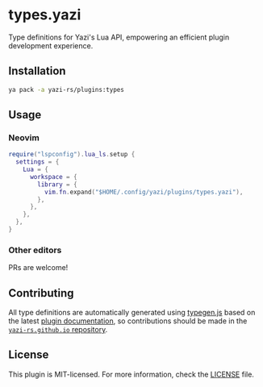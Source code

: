 # types.yazi

Type definitions for Yazi's Lua API, empowering an efficient plugin development experience.

## Installation

```sh
ya pack -a yazi-rs/plugins:types
```

## Usage

### Neovim

```lua
require("lspconfig").lua_ls.setup {
  settings = {
    Lua = {
      workspace = {
        library = {
          vim.fn.expand("$HOME/.config/yazi/plugins/types.yazi"),
        },
      },
    },
  },
}
```

### Other editors

PRs are welcome!

## Contributing

All type definitions are automatically generated using [typegen.js][typegen.js] based on the latest [plugin documentation][plugin documentation],
so contributions should be made in the [`yazi-rs.github.io` repository][doc-repo].

[typegen.js]: https://github.com/yazi-rs/yazi-rs.github.io/blob/main/scripts/typegen.js
[plugin documentation]: https://yazi-rs.github.io/docs/plugins/overview
[doc-repo]: https://github.com/yazi-rs/yazi-rs.github.io

## License

This plugin is MIT-licensed. For more information, check the [LICENSE](LICENSE) file.
